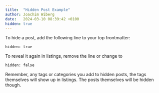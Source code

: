 ```yaml
---
title:  "Hidden Post Example"
author: Joachim Wiberg
date:   2024-03-10 08:39:42 +0100
hidden: true
---
```


To hide a post, add the following line to your top frontmatter:

    hidden: true

To reveal it again in listings, remove the line or change to

    hidden: false

Remember, any tags or categories you add to hidden posts, the tags
themselves will show up in listings.  The posts themselves will be
hidden though.
